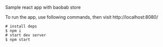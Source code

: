 Sample react app with baobab store

To run the app, use following commands, then visit http://localhost:8080/

    # install deps
    $ npm i
    # start dev server
    $ npm start
